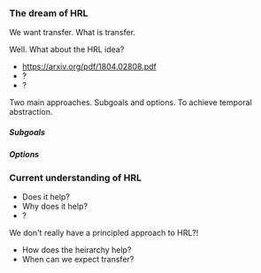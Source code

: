 ### The dream of HRL

We want transfer. What is transfer.

Well. What about the HRL idea?

- https://arxiv.org/pdf/1804.02808.pdf
- ?
- ?

Two main approaches. Subgoals and options. To achieve temporal abstraction.

##### Subgoals


##### Options


### Current understanding of HRL

- Does it help?
- Why does it help?
- ?

We don't really have a principled approach to HRL?!

- How does the heirarchy help?
- When can we expect transfer?
